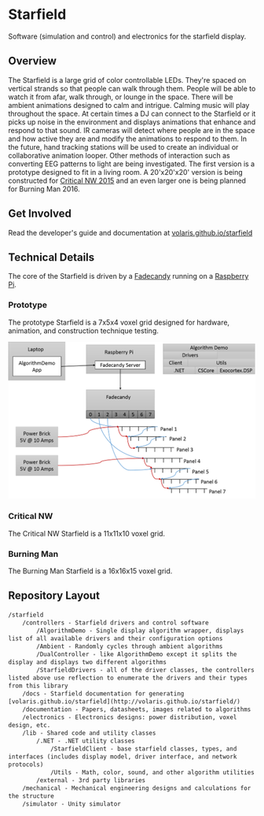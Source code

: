 Starfield
=========

Software (simulation and control) and electronics for the starfield display.

## Overview

The Starfield is a large grid of color controllable LEDs. They're spaced on vertical strands so that people can walk through them. People will be able to watch it from afar, walk through, or lounge in the space. There will be ambient animations designed to calm and intrigue. Calming music will play throughout the space. At certain times a DJ can connect to the Starfield or it picks up noise in the environment and displays animations that enhance and respond to that sound. IR cameras will detect where people are in the space and how active they are and modify the animations to respond to them. In the future, hand tracking stations will be used to create an individual or collaborative animation looper. Other methods of interaction such as converting EEG patterns to light are being investigated. The first version is a prototype designed to fit in a living room. A 20'x20'x20' version is being constructed for [Critical NW 2015](http://www.criticalnw.org/) and an even larger one is being planned for Burning Man 2016.

## Get Involved

Read the developer's guide and documentation at [volaris.github.io/starfield](http://volaris.github.io/starfield/)

## Technical Details

The core of the Starfield is driven by a [Fadecandy](https://github.com/scanlime/fadecandy) running on a [Raspberry Pi](https://www.raspberrypi.org/).

### Prototype

The prototype Starfield is a 7x5x4 voxel grid designed for hardware, animation, and construction technique testing.

![Prototype Diagram](https://raw.githubusercontent.com/volaris/starfield/master/documentation/images/Prototype.png)

### Critical NW

The Critical NW Starfield is a 11x11x10 voxel grid.

### Burning Man

The Burning Man Starfield is a 16x16x15 voxel grid.

## Repository Layout
```
/starfield
    /controllers - Starfield drivers and control software
        /AlgorithmDemo - Single display algorithm wrapper, displays list of all available drivers and their configuration options
        /Ambient - Randomly cycles through ambient algorithms
        /DualController - like AlgorithmDemo except it splits the display and displays two different algorithms
        /StarfieldDrivers - all of the driver classes, the controllers listed above use reflection to enumerate the drivers and their types from this library
    /docs - Starfield documentation for generating [volaris.github.io/starfield](http://volaris.github.io/starfield/)
    /documentation - Papers, datasheets, images related to algorithms 
    /electronics - Electronics designs: power distribution, voxel design, etc.
    /lib - Shared code and utility classes
        /.NET - .NET utility classes
            /StarfieldClient - base starfield classes, types, and interfaces (includes display model, driver interface, and network protocols)
            /Utils - Math, color, sound, and other algorithm utilities
        /external - 3rd party libraries
    /mechanical - Mechanical engineering designs and calculations for the structure
    /simulator - Unity simulator
```